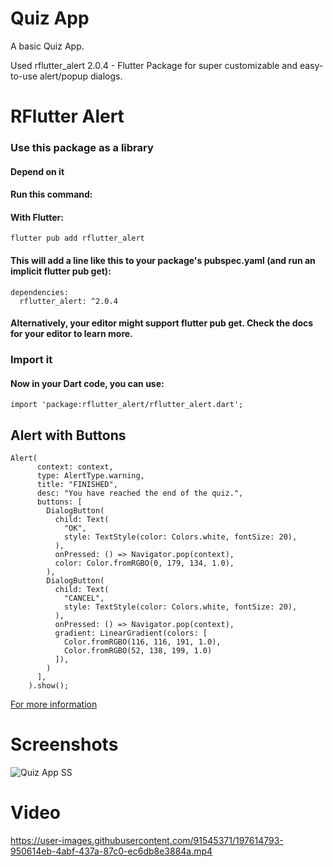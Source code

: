 # Quiz App

A basic Quiz App.

Used rflutter_alert 2.0.4 - Flutter Package for super customizable and easy-to-use alert/popup dialogs.

# RFlutter Alert

### Use this package as a library
#### Depend on it
#### Run this command:
#### With Flutter:

```
flutter pub add rflutter_alert
```

#### This will add a line like this to your package's pubspec.yaml (and run an implicit flutter pub get):
```
dependencies:
  rflutter_alert: ^2.0.4
```

#### Alternatively, your editor might support flutter pub get. Check the docs for your editor to learn more.

### Import it
#### Now in your Dart code, you can use:

```
import 'package:rflutter_alert/rflutter_alert.dart';
```

## Alert with Buttons
```
Alert(
      context: context,
      type: AlertType.warning,
      title: "FINISHED",
      desc: "You have reached the end of the quiz.",
      buttons: [
        DialogButton(
          child: Text(
            "OK",
            style: TextStyle(color: Colors.white, fontSize: 20),
          ),
          onPressed: () => Navigator.pop(context),
          color: Color.fromRGBO(0, 179, 134, 1.0),
        ),
        DialogButton(
          child: Text(
            "CANCEL",
            style: TextStyle(color: Colors.white, fontSize: 20),
          ),
          onPressed: () => Navigator.pop(context),
          gradient: LinearGradient(colors: [
            Color.fromRGBO(116, 116, 191, 1.0),
            Color.fromRGBO(52, 138, 199, 1.0)
          ]),
        )
      ],
    ).show();
```
[For more information](https://pub.dev/packages/rflutter_alert)


# Screenshots
![Quiz App SS](https://user-images.githubusercontent.com/91545371/197614086-730d3898-bd9f-493d-96c2-e1b997300f0b.jpeg)


# Video


https://user-images.githubusercontent.com/91545371/197614793-950614eb-4abf-437a-87c0-ec6db8e3884a.mp4





